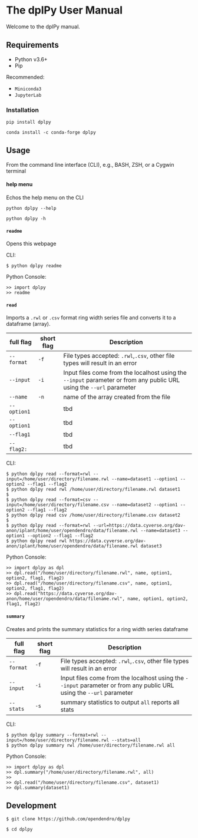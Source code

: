 # The dplPy User Manual

Welcome to the dplPy manual.

## Requirements

* Python v3.6+
* Pip

Recommended:

* `Miniconda3` 
* `JupyterLab`

### Installation

```
pip install dplpy
```

```
conda install -c conda-forge dplpy
```

## Usage

From the command line interface (CLI), e.g., BASH, ZSH, or a Cygwin terminal 

#### help menu

Echos the help menu on the CLI 

```
python dplpy --help
```

```
python dplpy -h
```

#### `readme`

Opens this webpage

CLI:

```
$ python dplpy readme
```

Python Console:

```
>> import dplpy 
>> readme
```

#### `read`

Imports a `.rwl` or `.csv` format ring width series file and converts it to a dataframe (array). 

| full flag | short flag | Description |
|-----------|------------|-------------|
|`--format` | `-f` | File types accepted: `.rwl`,`.csv`, other file types will result in an error |
|`--input` | `-i` | Input files come from the localhost using the `--input` parameter or from any public URL using the `--url` parameter |
|`--name` | `-n` | name of the array created from the file |
|`--option1` | | tbd |
|`--option1` | | tbd |
|`--flag1` | | tbd |
|`--flag2:` | | tbd |

CLI:

```
$ python dplpy read --format=rwl --input=/home/user/directory/filename.rwl --name=dataset1 --option1 --option2 --flag1 --flag2
$ python dplpy read rwl /home/user/directory/filename.rwl dataset1
$
$ python dplpy read --format=csv --input=/home/user/directory/filename.csv --name=dataset2 --option1 --option2 --flag1 --flag2
$ python dplpy read csv /home/user/directory/filename.csv dataset2
$
$ python dplpy read --format=rwl --url=https://data.cyverse.org/dav-anon/iplant/home/user/opendendro/data/filename.rwl --name=dataset3 --option1 --option2 --flag1 --flag2
$ python dplpy read rwl https://data.cyverse.org/dav-anon/iplant/home/user/opendendro/data/filename.rwl dataset3
```

Python Console:

```
>> import dplpy as dpl
>> dpl.read("/home/user/directory/filename.rwl", name, option1, option2, flag1, flag2)
>> dpl.read("/home/user/directory/filename.csv", name, option1, option2, flag1, flag2)
>> dpl.read("https://data.cyverse.org/dav-anon/home/user/opendendro/data/filename.rwl", name, option1, option2, flag1, flag2)
```

#### `summary`

Creates and prints the summary statistics for a ring width series dataframe

| full flag | short flag | Description |
|-----------|------------|-------------|
|`--format` | `-f` | File types accepted: `.rwl`,`.csv`, other file types will result in an error |
|`--input` | `-i` | Input files come from the localhost using the `--input` parameter or from any public URL using the `--url` parameter |
|`--stats` | `-s` | summary statistics to output `all` reports all stats |

CLI:
```
$ python dplpy summary --format=rwl --input=/home/user/directory/filename.rwl --stats=all
$ python dplpy summary rwl /home/user/directory/filename.rwl all
```

Python Console:
```
>> import dplpy as dpl
>> dpl.summary("/home/user/directory/filename.rwl", all)
>>
>> dpl.read("/home/user/directory/filename.csv", dataset1)
>> dpl.summary(dataset1)
```

## Development

```
$ git clone https://github.com/opendendro/dplpy

$ cd dplpy
```
